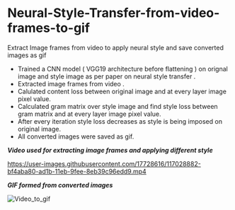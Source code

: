 # Neural-Style-Transfer-from-video-frames-to-gif
Extract Image frames from video to apply neural style and save converted images as gif

- Trained a CNN model ( VGG19 architecture before flattening ) on orignal image and style image as per paper on neural style transfer .
- Extracted image frames from video .
- Calulated content loss between original image and at every layer image pixel value.
- Calculated gram matrix over style image and find style loss between gram matrix and at every layer image pixel value.
- After every iteration style loss decreases as style is being imposed on original image.
- All converted images were saved as gif.

***Video used for extracting image frames and applying different style***

https://user-images.githubusercontent.com/17728616/117028882-bf4aba80-ad1b-11eb-9fee-8eb39c96edd9.mp4

***GIF formed from converted images***

![Video_to_gif](https://user-images.githubusercontent.com/17728616/117028131-05534e80-ad1b-11eb-956c-8d8afd6f65aa.gif)
